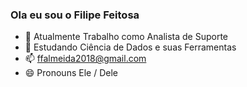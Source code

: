 ### Ola eu sou o Filipe Feitosa

- 🔭 Atualmente Trabalho como Analista de Suporte
- 🌱 Estudando Ciência de Dados e suas Ferramentas
- 📫 ffalmeida2018@gmail.com
- 😄 Pronouns Ele / Dele
